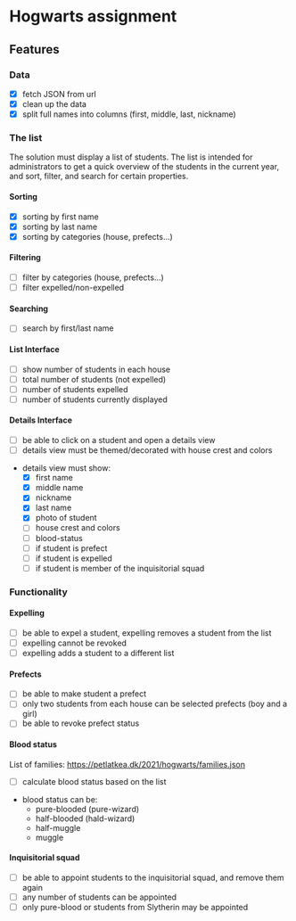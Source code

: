 # Hogwarts assignment

## Features

### Data

- [x] fetch JSON from url
- [x] clean up the data
- [x] split full names into columns (first, middle, last, nickname)

### The list

The solution must display a list of students. The list is intended for administrators to get a quick
overview of the students in the current year, and sort, filter, and search for certain properties.

#### Sorting

- [x] sorting by first name
- [x] sorting by last name
- [x] sorting by categories (house, prefects...)

#### Filtering

- [ ] filter by categories (house, prefects...)
- [ ] filter expelled/non-expelled

#### Searching

- [ ] search by first/last name

#### List Interface

- [ ] show number of students in each house
- [ ] total number of students (not expelled)
- [ ] number of students expelled
- [ ] number of students currently displayed

#### Details Interface

- [ ] be able to click on a student and open a details view
- [ ] details view must be themed/decorated with house crest and colors
- details view must show:
  - [x] first name
  - [x] middle name
  - [x] nickname
  - [x] last name
  - [x] photo of student
  - [ ] house crest and colors
  - [ ] blood-status
  - [ ] if student is prefect
  - [ ] if student is expelled
  - [ ] if student is member of the inquisitorial squad

### Functionality

#### Expelling

- [ ] be able to expel a student, expelling removes a student from the list
- [ ] expelling cannot be revoked
- [ ] expelling adds a student to a different list

#### Prefects

- [ ] be able to make student a prefect
- [ ] only two students from each house can be selected prefects (boy and a girl)
- [ ] be able to revoke prefect status

#### Blood status

List of families:
https://petlatkea.dk/2021/hogwarts/families.json

- [ ] calculate blood status based on the list
- blood status can be:
  - pure-blooded (pure-wizard)
  - half-blooded (hald-wizard)
  - half-muggle
  - muggle

#### Inquisitorial squad

- [ ] be able to appoint students to the inquisitorial squad, and remove them again
- [ ] any number of students can be appointed
- [ ] only pure-blood or students from Slytherin may be appointed
